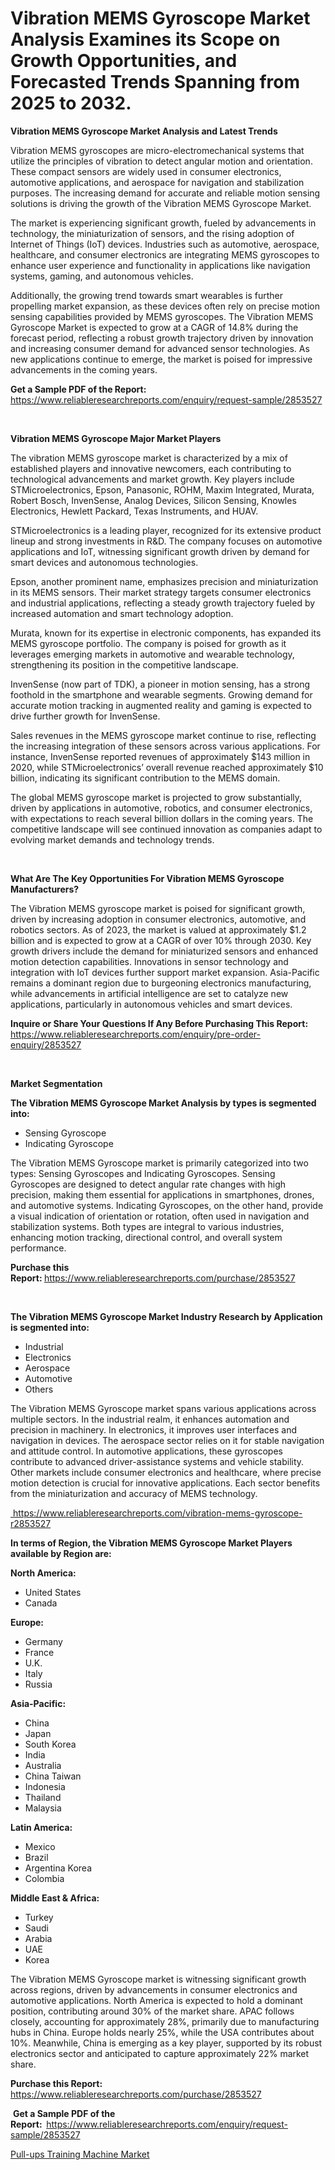<p><h1>Vibration MEMS Gyroscope Market Analysis Examines its Scope on Growth Opportunities, and Forecasted Trends Spanning from 2025 to 2032.</h1></p><p><strong>Vibration MEMS Gyroscope Market Analysis and Latest Trends</strong></p>
<p><p>Vibration MEMS gyroscopes are micro-electromechanical systems that utilize the principles of vibration to detect angular motion and orientation. These compact sensors are widely used in consumer electronics, automotive applications, and aerospace for navigation and stabilization purposes. The increasing demand for accurate and reliable motion sensing solutions is driving the growth of the Vibration MEMS Gyroscope Market.</p><p>The market is experiencing significant growth, fueled by advancements in technology, the miniaturization of sensors, and the rising adoption of Internet of Things (IoT) devices. Industries such as automotive, aerospace, healthcare, and consumer electronics are integrating MEMS gyroscopes to enhance user experience and functionality in applications like navigation systems, gaming, and autonomous vehicles. </p><p>Additionally, the growing trend towards smart wearables is further propelling market expansion, as these devices often rely on precise motion sensing capabilities provided by MEMS gyroscopes. The Vibration MEMS Gyroscope Market is expected to grow at a CAGR of 14.8% during the forecast period, reflecting a robust growth trajectory driven by innovation and increasing consumer demand for advanced sensor technologies. As new applications continue to emerge, the market is poised for impressive advancements in the coming years.</p></p>
<p><strong>Get a Sample PDF of the Report:&nbsp;</strong> <a href="https://www.reliableresearchreports.com/enquiry/request-sample/2853527?utm_campaign=3012&utm_medium=2&utm_source=Github&utm_content=ia&utm_term=12032025&utm_id=vibration-mems-gyroscope">https://www.reliableresearchreports.com/enquiry/request-sample/2853527</a></p>
<p>&nbsp;</p>
<p><strong>Vibration MEMS Gyroscope Major Market Players</strong></p>
<p><p>The vibration MEMS gyroscope market is characterized by a mix of established players and innovative newcomers, each contributing to technological advancements and market growth. Key players include STMicroelectronics, Epson, Panasonic, ROHM, Maxim Integrated, Murata, Robert Bosch, InvenSense, Analog Devices, Silicon Sensing, Knowles Electronics, Hewlett Packard, Texas Instruments, and HUAV.</p><p>STMicroelectronics is a leading player, recognized for its extensive product lineup and strong investments in R&D. The company focuses on automotive applications and IoT, witnessing significant growth driven by demand for smart devices and autonomous technologies. </p><p>Epson, another prominent name, emphasizes precision and miniaturization in its MEMS sensors. Their market strategy targets consumer electronics and industrial applications, reflecting a steady growth trajectory fueled by increased automation and smart technology adoption.</p><p>Murata, known for its expertise in electronic components, has expanded its MEMS gyroscope portfolio. The company is poised for growth as it leverages emerging markets in automotive and wearable technology, strengthening its position in the competitive landscape.</p><p>InvenSense (now part of TDK), a pioneer in motion sensing, has a strong foothold in the smartphone and wearable segments. Growing demand for accurate motion tracking in augmented reality and gaming is expected to drive further growth for InvenSense.</p><p>Sales revenues in the MEMS gyroscope market continue to rise, reflecting the increasing integration of these sensors across various applications. For instance, InvenSense reported revenues of approximately $143 million in 2020, while STMicroelectronics’ overall revenue reached approximately $10 billion, indicating its significant contribution to the MEMS domain.</p><p>The global MEMS gyroscope market is projected to grow substantially, driven by applications in automotive, robotics, and consumer electronics, with expectations to reach several billion dollars in the coming years. The competitive landscape will see continued innovation as companies adapt to evolving market demands and technology trends.</p></p>
<p>&nbsp;</p>
<p><strong>What Are The Key Opportunities For Vibration MEMS Gyroscope Manufacturers?</strong></p>
<p><p>The Vibration MEMS gyroscope market is poised for significant growth, driven by increasing adoption in consumer electronics, automotive, and robotics sectors. As of 2023, the market is valued at approximately $1.2 billion and is expected to grow at a CAGR of over 10% through 2030. Key growth drivers include the demand for miniaturized sensors and enhanced motion detection capabilities. Innovations in sensor technology and integration with IoT devices further support market expansion. Asia-Pacific remains a dominant region due to burgeoning electronics manufacturing, while advancements in artificial intelligence are set to catalyze new applications, particularly in autonomous vehicles and smart devices.</p></p>
<p><strong>Inquire or Share Your Questions If Any Before Purchasing This Report:</strong> <a href="https://www.reliableresearchreports.com/enquiry/pre-order-enquiry/2853527?utm_campaign=3012&utm_medium=2&utm_source=Github&utm_content=ia&utm_term=12032025&utm_id=vibration-mems-gyroscope">https://www.reliableresearchreports.com/enquiry/pre-order-enquiry/2853527</a></p>
<p>&nbsp;</p>
<p><strong>Market Segmentation</strong></p>
<p><strong>The Vibration MEMS Gyroscope Market Analysis by types is segmented into:</strong></p>
<p><ul><li>Sensing Gyroscope</li><li>Indicating Gyroscope</li></ul></p>
<p><p>The Vibration MEMS Gyroscope market is primarily categorized into two types: Sensing Gyroscopes and Indicating Gyroscopes. Sensing Gyroscopes are designed to detect angular rate changes with high precision, making them essential for applications in smartphones, drones, and automotive systems. Indicating Gyroscopes, on the other hand, provide a visual indication of orientation or rotation, often used in navigation and stabilization systems. Both types are integral to various industries, enhancing motion tracking, directional control, and overall system performance.</p></p>
<p><strong>Purchase this Report:&nbsp;</strong><a href="https://www.reliableresearchreports.com/purchase/2853527?utm_campaign=3012&utm_medium=2&utm_source=Github&utm_content=ia&utm_term=12032025&utm_id=vibration-mems-gyroscope">https://www.reliableresearchreports.com/purchase/2853527</a></p>
<p>&nbsp;</p>
<p><strong>The Vibration MEMS Gyroscope Market Industry Research by Application is segmented into:</strong></p>
<p><ul><li>Industrial</li><li>Electronics</li><li>Aerospace</li><li>Automotive</li><li>Others</li></ul></p>
<p><p>The Vibration MEMS Gyroscope market spans various applications across multiple sectors. In the industrial realm, it enhances automation and precision in machinery. In electronics, it improves user interfaces and navigation in devices. The aerospace sector relies on it for stable navigation and attitude control. In automotive applications, these gyroscopes contribute to advanced driver-assistance systems and vehicle stability. Other markets include consumer electronics and healthcare, where precise motion detection is crucial for innovative applications. Each sector benefits from the miniaturization and accuracy of MEMS technology.</p></p>
<p><a href="https://www.reliableresearchreports.com/vibration-mems-gyroscope-r2853527?utm_campaign=3012&utm_medium=2&utm_source=Github&utm_content=ia&utm_term=12032025&utm_id=vibration-mems-gyroscope">&nbsp;https://www.reliableresearchreports.com/vibration-mems-gyroscope-r2853527</a></p>
<p><strong>In terms of Region, the Vibration MEMS Gyroscope Market Players available by Region are:</strong></p>
<p>
    <p> <strong> North America: </strong>
        <ul>
            <li>United States</li>
            <li>Canada</li>
        </ul>
        </p> 
    <p> <strong> Europe: </strong>
        <ul>
            <li>Germany</li>
            <li>France</li>
            <li>U.K.</li>
            <li>Italy</li>
            <li>Russia</li>
        </ul>
        </p> 
    <p> <strong> Asia-Pacific: </strong>
        <ul>
            <li>China</li>
            <li>Japan</li>
            <li>South Korea</li>
            <li>India</li>
            <li>Australia</li>
            <li>China Taiwan</li>
            <li>Indonesia</li>
            <li>Thailand</li>
            <li>Malaysia</li>
        </ul>
        </p> 
    <p> <strong> Latin America: </strong>
        <ul>
            <li>Mexico</li>
            <li>Brazil</li>
            <li>Argentina Korea</li>
            <li>Colombia</li>
        </ul>
        </p> 
    <p> <strong> Middle East & Africa: </strong>
        <ul>
            <li>Turkey</li>
            <li>Saudi</li>
            <li>Arabia</li>
            <li>UAE</li>
            <li>Korea</li>
        </ul>
    </p>
    </p>
<p><p>The Vibration MEMS Gyroscope market is witnessing significant growth across regions, driven by advancements in consumer electronics and automotive applications. North America is expected to hold a dominant position, contributing around 30% of the market share. APAC follows closely, accounting for approximately 28%, primarily due to manufacturing hubs in China. Europe holds nearly 25%, while the USA contributes about 10%. Meanwhile, China is emerging as a key player, supported by its robust electronics sector and anticipated to capture approximately 22% market share.</p></p>
<p><strong>Purchase this Report: </strong><a href="https://www.reliableresearchreports.com/purchase/2853527?utm_campaign=3012&utm_medium=2&utm_source=Github&utm_content=ia&utm_term=12032025&utm_id=vibration-mems-gyroscope">https://www.reliableresearchreports.com/purchase/2853527</a></p>
<p>&nbsp;<strong>Get a Sample PDF of the Report:&nbsp;&nbsp;</strong><a href="https://www.reliableresearchreports.com/enquiry/request-sample/2853527?utm_campaign=3012&utm_medium=2&utm_source=Github&utm_content=ia&utm_term=12032025&utm_id=vibration-mems-gyroscope">https://www.reliableresearchreports.com/enquiry/request-sample/2853527</a></p>
<p><strong></strong></p>
<p><p><a href="https://github.com/klenaestien23/Market-Research-Report-List-1/blob/main/pull-ups-training-machine-market.md?utm_campaign=3012&utm_medium=2&utm_source=Github&utm_content=ia&utm_term=12032025&utm_id=vibration-mems-gyroscope">Pull-ups Training Machine Market</a></p></p>